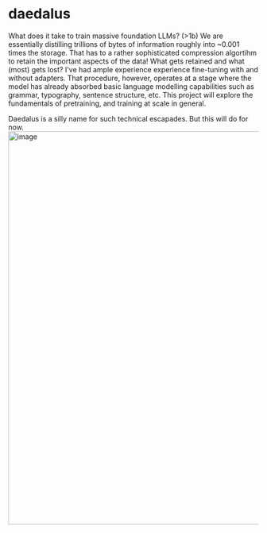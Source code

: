 # daedalus
What does it take to train massive foundation LLMs? (>1b) We are essentially distilling trillions of bytes of information roughly into ~0.001 times the storage. That has to a rather sophisticated compression algortihm to retain the important aspects of the data! What gets retained and what (most) gets lost? I've had ample experience experience fine-tuning with and without adapters. That procedure, however, operates at a stage where the model has already absorbed basic language modelling capabilities such as grammar, typography, sentence structure, etc. This project will explore the fundamentals of pretraining, and training at scale in general.

Daedalus is a silly name for such technical escapades. But this will do for now.
<img width="570" height="792" alt="image" src="https://github.com/user-attachments/assets/c3ab070c-30c4-46b6-8894-e9e27bddc323" />
